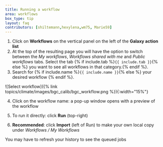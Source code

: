 ```yaml
---
title: Running a workflow
area: workflows
box_type: tip
layout: faq
contributors: [shiltemann,hexylena,wm75, Marie59]
---
```


1. Click on **Workflows** on the vertical panel on the left of the **Galaxy action list**  
2. At the top of the resulting page you will have the option to switch between the *My workflows*, *Workflows shared with me* and *Public workflows* tabs. Select the tab {% if include.tab %}`{{ include.tab }}`{% else %} you want to see all workflows in that category.{% endif %}. 
3. Search for {% if include.name %}`{{ include.name }}`{% else %} your desired workflow {% endif %}.

![Select workflow]({% link topics/climate/images/bgc_calib/bgc_workflow.png %}){:width="15%"}

4. Click on the workflow name: a pop-up window opens with a preview of the workflow  
5. To run it directly: click **Run** (top-right)  

6. **Recommended**: click **Import** (left of Run) to make your own local copy under *Workflows / My Workflows*    

You may have to refresh your history to see the queued jobs
